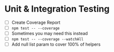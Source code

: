 # Unit & Integration Testing

- [ ] Create Coverage Report
- [ ] `npm test -- --coverage`
- [ ] Sometimes you may need this instead
- [ ] `npm test -- --coverage --watchAll`
- [ ] Add null list param to cover 100% of helpers
